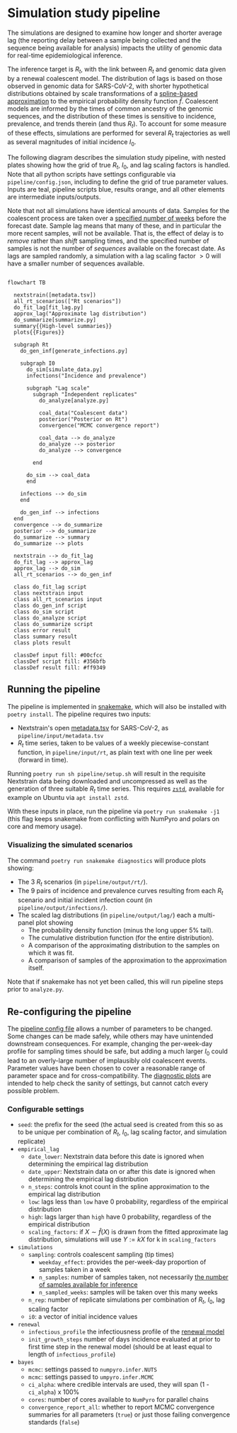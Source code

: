 # Simulation study pipeline

The simulations are designed to examine how longer and shorter average lag (the reporting delay between a sample being collected and the sequence being available for analysis) impacts the utility of genomic data for real-time epidemiological inference.

The inference target is $R_t$, with the link between $R_t$ and genomic data given by a renewal coalescent model.
The distribution of lags is based on those observed in genomic data for SARS-CoV-2, with shorter hypothetical distributions obtained by scale transformations of a [spline-based approximation](https://www.sciencedirect.com/science/article/pii/S0377042724003807) to the empirical probability density function $\hat{f}$.
Coalescent models are informed by the times of common ancestry of the genomic sequences, and the distribution of these times is sensitive to incidence, prevalence, and trends therein (and thus $R_t$).
To account for some measure of these effects, simulations are performed for several $R_t$ trajectories as well as several magnitudes of initial incidence $I_0$.

The following diagram describes the simulation study pipeline, with nested plates showing how the grid of true $R_t$, $I_0$, and lag scaling factors is handled.
Note that all python scripts have settings configurable via `pipeline/config.json`, including to define the grid of true parameter values.
Inputs are teal, pipeline scripts blue, results orange, and all other elements are intermediate inputs/outputs.

Note that not all simulations have identical amounts of data.
Samples for the coalescent process are taken over a [specified number of weeks](#configurable-settings) before the forecast date.
Sample lag means that many of these, and in particular the more recent samples, will not be available.
That is, the effect of delay is to _remove_ rather than _shift_ sampling times, and the specified number of samples is not the number of _sequences_ available on the forecast date.
As lags are sampled randomly, a simulation with a lag scaling factor $> 0$ will have a smaller number of sequences available.

```mermaid

flowchart TB

  nextstrain([metadata.tsv])
  all_rt_scenarios(["Rt scenarios"])
  do_fit_lag[fit_lag.py]
  approx_lag("Approximate lag distribution")
  do_summarize[summarize.py]
  summary{{High-level summaries}}
  plots{{Figures}}

  subgraph Rt
    do_gen_inf[generate_infections.py]

    subgraph I0
      do_sim[simulate_data.py]
      infections("Incidence and prevalence")

      subgraph "Lag scale"
        subgraph "Independent replicates"
          do_analyze[analyze.py]

          coal_data("Coalescent data")
          posterior("Posterior on Rt")
          convergence("MCMC convergence report")

          coal_data --> do_analyze
          do_analyze --> posterior
          do_analyze --> convergence

        end

      do_sim --> coal_data
      end

    infections --> do_sim
    end

    do_gen_inf --> infections
  end
  convergence --> do_summarize
  posterior --> do_summarize
  do_summarize --> summary
  do_summarize --> plots

  nextstrain --> do_fit_lag
  do_fit_lag --> approx_lag
  approx_lag --> do_sim
  all_rt_scenarios --> do_gen_inf

  class do_fit_lag script
  class nextstrain input
  class all_rt_scenarios input
  class do_gen_inf script
  class do_sim script
  class do_analyze script
  class do_summarize script
  class error result
  class summary result
  class plots result

  classDef input fill: #00cfcc
  classDef script fill: #356bfb
  classDef result fill: #ff9349
```

## Running the pipeline

The pipeline is implemented in [snakemake](https://snakemake.github.io/), which will also be installed with `poetry install`.
The pipeline requires two inputs:

- Nextstrain's open [metadata.tsv](https://docs.nextstrain.org/projects/ncov/en/latest/reference/remote_inputs.html) for SARS-CoV-2, as `pipeline/input/metadata.tsv`
- $R_t$ time series, taken to be values of a weekly piecewise-constant function, in `pipeline/input/rt`, as plain text with one line per week (forward in time).

Running `poetry run sh pipeline/setup.sh` will result in the requisite Nextstrain data being downloaded and uncompressed as well as the generation of three suitable $R_t$ time series.
This requires [`zstd`](https://github.com/facebook/zstd), available for example on Ubuntu via `apt install zstd`.

With these inputs in place, run the pipeline via `poetry run snakemake -j1` (this flag keeps snakemake from conflicting with NumPyro and polars on core and memory usage).


### Visualizing the simulated scenarios

The command `poetry run snakemake diagnostics` will produce plots showing:

- The 3 $R_t$ scenarios (in `pipeline/output/rt/`).
- The 9 pairs of incidence and prevalence curves resulting from each $R_t$ scenario and initial incident infection count (in `pipeline/output/infections/`).
- The scaled lag distributions (in `pipeline/output/lag/`) each a multi-panel plot showing
  - The probability density function (minus the long upper 5% tail).
  - The cumulative distribution function (for the entire distribution).
  - A comparison of the approximating distribution to the samples on which it was fit.
  - A comparison of samples of the approximation to the approximation itself.

Note that if snakemake has not yet been called, this will run pipeline steps prior to `analyze.py`.

## Re-configuring the pipeline

The [pipeline config file](../pipeline/config.json) allows a number of parameters to be changed.
Some changes can be made safely, while others may have unintended downstream consequences.
For example, changing the per-week-day profile for sampling times should be safe, but adding a much larger $I_0$ could lead to an overly-large number of implausibly old coalescent events.
Parameter values have been chosen to cover a reasonable range of parameter space and for cross-compatibility.
The [diagnostic plots](#visualizing-the-simulated-scenarios) are intended to help check the sanity of settings, but cannot catch every possible problem.

### Configurable settings
- `seed`: the prefix for the seed (the actual seed is created from this so as to be unique per combination of $R_t$, $I_0$, lag scaling factor, and simulation replicate)
- `empirical_lag`
  - `date_lower`: Nextstrain data before this date is ignored when determining the empirical lag distribution
  - `date_upper`: Nextstrain data on or after this date is ignored when determining the empirical lag distribution
  - `n_steps`: controls knot count in the spline approximation to the empirical lag distribution
  - `low`: lags less than `low` have 0 probability, regardless of the empirical distribution
  - `high`: lags larger than `high` have 0 probability, regardless of the empirical distribution
  - `scaling_factors`: if $X \sim \hat{f}(X)$ is drawn from the fitted approximate lag distribution, simulations will use $Y := kX$ for k in `scaling_factors`
- `simulations`
  - `sampling`: controls coalescent sampling (tip times)
    - `weekday_effect`: provides the per-week-day proportion of samples taken in a week
    - `n_samples`: number of samples taken, not necessarily [the number of samples available for inference](#simulation-study-pipeline)
    - `n_sampled_weeks`: samples will be taken over this many weeks
  - `n_rep`: number of replicate simulations per combination of $R_t$, $I_0$, lag scaling factor
  - `i0`: a vector of initial incidence values
- `renewal`
  - `infectious_profile` the infectiousness profile of the [renewal model](model.md#1)
  - `init_growth_steps` number of days incidence evaluated at prior to first time step in the renewal model (should be at least equal to length of `infectious_profile`)
- `bayes`
  - `mcmc`: settings passed to `numpyro.infer.NUTS`
  - `mcmc`: settings passed to `umpyro.infer.MCMC`
  - `ci_alpha`: where credible intervals are used, they will span (1 - `ci_alpha`) x 100\%
  - `cores`: number of cores available to `NumPyro` for parallel chains
  - `convergence_report_all`: whether to report MCMC convergence summaries for all parameters (`true`) or just those failing convergence standards (`false`)
